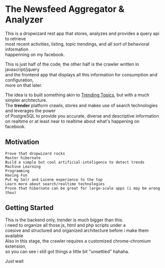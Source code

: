 # The Newsfeed Aggregator & Analyzer

This is a dropwizard rest app that stores, analyzes and provides a query api to retrieve<br/>
most recent  activities, listing, topic trendings, and all sort of behavioral information<br/>
happenning on my facebook.<br/>

This is just half of the code, the other half is the crawler written in javascript/jquery<br/> 
and the frontend app that displays all this information for consumption and configuration,<br/>
more on that later.

The idea is to built something akin to [Trending Topics](https://github.com/datawrangling/trendingtopics), but with a much simpler architecture.<br/>
The **trender** platform crawls, stores and makes use of search technologies and leverages the power<br/> of PostgreSQL to provide you accurate, diverse and descriptive information on realtime or at least near to realtime about what's happening on facebook.<br/>

## Motivation

    Prove that dropwizard rocks
    Master hibernate
    Build a simple but cool artificial-inteligence to detect trends
    Machine Learning
    Programming
    Having Fun
    Put my Solr and Lucene experience to the top
    Learn more about search/realtime technologies 
    Prove that hibernate can be great for large-scale apps (i may be wrong thou)

## Getting Started

This is the backend only, trender is much bigger than this.<br/>
i need to organize all those js, html and php scripts under a <br/>
coesive and structured and organized architecture before i make them available<br/>
Also in this stage, the crawler requires a customized chrome-chromium extension, <br/>
so you can see i still got things a little bit "unsettled" hahaha.

Just wait 